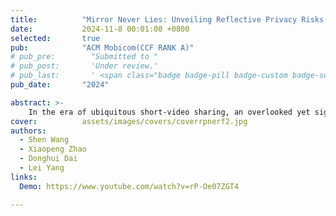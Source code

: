 ```yaml
---
title:          "Mirror Never Lies: Unveiling Reflective Privacy Risks in Glass-laden Short Videos"
date:           2024-11-8 00:01:00 +0800
selected:       true
pub:            "ACM Mobicom(CCF RANK A)"
# pub_pre:        "Submitted to "
# pub_post:       'Under review.'
# pub_last:       ' <span class="badge badge-pill badge-custom badge-success">Spotlight</span>'
pub_date:       "2024"

abstract: >-
    In the era of ubiquitous short-video sharing, an overlooked yet significant privacy risk has arisen, the accidental disclosure of confidential information through reflective surfaces, such as mirrors, glass, or even polished metal. Such reflections can inadvertently disclose sensitive personal details to a broad audience without the awareness of content creators. Our examination of 100 top-rated TikTok short videos reveals that, on average, 37.2% of frames in each video feature identifiable reflective surfaces, posing potential privacy risks. In this work, we introduce a framework designed to scrutinize reflective privacy risks in glass-laden short videos. At the heart of the framework is the development of a reflection-specific neural radiance field, termed RP-NeRF, which enables reflection-aware ray tracing for precise extraction and reconstruction of the reflective scenes from the surfaces they appear on. A detailed field study on the framework indicates that the precision in detecting human presence and recognizing objects from the reconstructed reflective images reaches as high as 90.8% and 89.55%, respectively, even when dealing with a reflective surface that boasts 90% transparency and a mere 4% reflectance rate. These findings highlight the urgent need for greater awareness and advanced solutions to safeguard privacy in our digitalage, especially in light of the significant impact of short-video sharing.
cover:          assets/images/covers/coverrpnerf2.jpg
authors:
  - Shen Wang
  - Xiaopeng Zhao
  - Donghui Dai
  - Lei Yang
links:
  Demo: https://www.youtube.com/watch?v=rP-Oe07ZGT4

---
```

